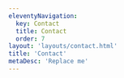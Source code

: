 ```yaml
---
eleventyNavigation:
  key: Contact
  title: Contact
  order: 7
layout: 'layouts/contact.html'
title: 'Contact'
metaDesc: 'Replace me'
---
```

